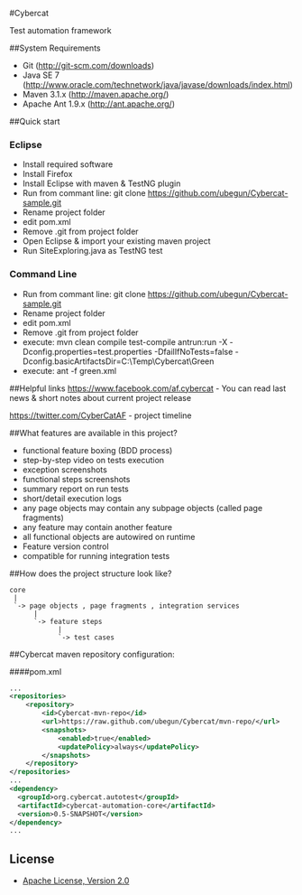 #Cybercat

Test automation framework

##System Requirements
- Git (http://git-scm.com/downloads)
- Java SE 7 (http://www.oracle.com/technetwork/java/javase/downloads/index.html)
- Maven  3.1.x (http://maven.apache.org/)
- Apache Ant 1.9.x (http://ant.apache.org/)


##Quick start

### Eclipse
- Install required software 
- Install Firefox
- Install Eclipse with maven & TestNG plugin 
- Run from commant line: git clone https://github.com/ubegun/Cybercat-sample.git
- Rename project folder
- edit pom.xml
- Remove .git from project folder
- Open Eclipse & import your existing maven project 
- Run SiteExploring.java as TestNG test 

### Command Line
- Run from commant line: git clone https://github.com/ubegun/Cybercat-sample.git
- Rename project folder
- edit pom.xml
- Remove .git from project folder
- execute: mvn clean compile test-compile antrun:run -X -Dconfig.properties=test.properties  -DfailIfNoTests=false -Dconfig.basicArtifactsDir=C:\Temp\Cybercat\Green
- execute: ant -f green.xml


##Helpful links 
https://www.facebook.com/af.cybercat - You can read last news & short notes about current project release

https://twitter.com/CyberCatAF - project timeline 

##What features are available in this project?

- functional feature boxing (BDD process)
- step-by-step video on tests execution 
- exception screenshots
- functional steps screenshots
- summary report on run tests
- short/detail execution logs
- any page objects may contain any subpage objects (called page fragments)
- any feature may contain another feature
- all functional objects are autowired on runtime 
- Feature version control
- compatible for running integration tests


##How does the project structure look like? 

```
core 
 | 
 `-> page objects , page fragments , integration services
      |     
      `-> feature steps
            |
            `-> test cases
```

##Cybercat maven repository configuration:

####pom.xml

```xml
...
<repositories>
    <repository>
        <id>Cybercat-mvn-repo</id>
        <url>https://raw.github.com/ubegun/Cybercat/mvn-repo/</url>
        <snapshots>
            <enabled>true</enabled>
            <updatePolicy>always</updatePolicy>
        </snapshots>
    </repository>
</repositories>  
...
<dependency>
  <groupId>org.cybercat.autotest</groupId>
  <artifactId>cybercat-automation-core</artifactId>
  <version>0.5-SNAPSHOT</version>
</dependency>
...
```

## License
* [Apache License, Version 2.0](http://www.apache.org/licenses/LICENSE-2.0)
